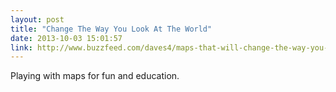 ```yaml
---
layout: post
title: "Change The Way You Look At The World"
date: 2013-10-03 15:01:57
link: http://www.buzzfeed.com/daves4/maps-that-will-change-the-way-you-look-at-the-world
---
```

Playing with maps for fun and education.
